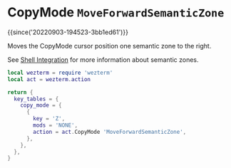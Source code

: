# CopyMode `MoveForwardSemanticZone`

{{since('20220903-194523-3bb1ed61')}}

Moves the CopyMode cursor position one semantic zone to the right.

See [Shell Integration](../../../../shell-integration.md) for more information
about semantic zones.

```lua
local wezterm = require 'wezterm'
local act = wezterm.action

return {
  key_tables = {
    copy_mode = {
      {
        key = 'Z',
        mods = 'NONE',
        action = act.CopyMode 'MoveForwardSemanticZone',
      },
    },
  },
}
```


